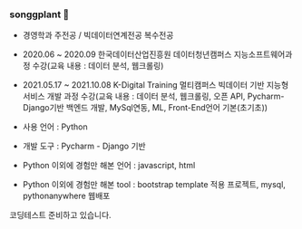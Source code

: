 ### songgplant 👋
- 경영학과 주전공 / 빅데이터연계전공 복수전공
- 2020.06 ~ 2020.09 한국데이터산업진흥원 데이터청년캠퍼스 지능소프트웨어과정 수강(교육 내용 : 데이터 분석, 웹크롤링)
- 2021.05.17 ~ 2021.10.08 K-Digital Training 멀티캠퍼스 빅데이터 기반 지능형 서비스 개발 과정 수강(교육 내용 : 데이터 분석, 웹크롤링, 오픈 API, Pycharm-Django기반 백엔드 개발, MySql연동, ML, Front-End언어 기본(초기초))

- 사용 언어 : Python
- 개발 도구 : Pycharm - Django 기반
- Python 이외에 경험만 해본 언어 : javascript, html
- Python 이외에 경험만 해본 tool : bootstrap template 적용 프로젝트, mysql, pythonanywhere 웹배포

코딩테스트 준비하고 있습니다.

<!--
**Songgplant/Songgplant** is a ✨ _special_ ✨ repository because its `README.md` (this file) appears on your GitHub profile.

Here are some ideas to get you started:

- 🔭 I’m currently working on ...
- 🌱 I’m currently learning ...
- 👯 I’m looking to collaborate on ...
- 🤔 I’m looking for help with ...
- 💬 Ask me about ...
- 📫 How to reach me: ...
- 😄 Pronouns: ...
- ⚡ Fun fact: ...
-->
